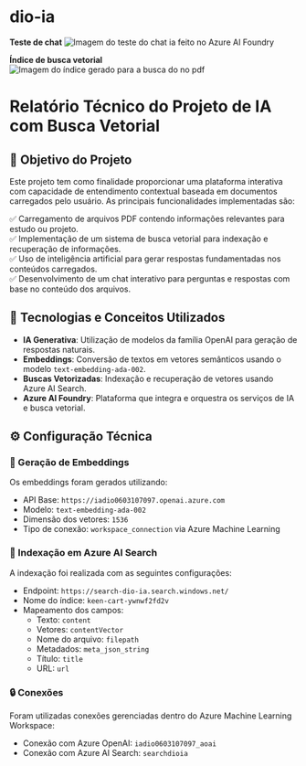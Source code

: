 # dio-ia

**Teste de chat**
![Imagem do teste do chat ia feito no Azure AI Foundry](https://live.staticflickr.com/65535/54524673584_ec866b9da7_b.jpg)

**Índice de busca vetorial**
![Imagem do índice gerado para a busca do no pdf](https://live.staticflickr.com/65535/54524673584_ec866b9da7_b.jpg)

# Relatório Técnico do Projeto de IA com Busca Vetorial

## 🎯 Objetivo do Projeto

Este projeto tem como finalidade proporcionar uma plataforma interativa com capacidade de entendimento contextual baseada em documentos carregados pelo usuário. As principais funcionalidades implementadas são:

✅ Carregamento de arquivos PDF contendo informações relevantes para estudo ou projeto.  
✅ Implementação de um sistema de busca vetorial para indexação e recuperação de informações.  
✅ Uso de inteligência artificial para gerar respostas fundamentadas nos conteúdos carregados.  
✅ Desenvolvimento de um chat interativo para perguntas e respostas com base no conteúdo dos arquivos.

## 🧠 Tecnologias e Conceitos Utilizados

- **IA Generativa**: Utilização de modelos da família OpenAI para geração de respostas naturais.
- **Embeddings**: Conversão de textos em vetores semânticos usando o modelo `text-embedding-ada-002`.
- **Buscas Vetorizadas**: Indexação e recuperação de vetores usando Azure AI Search.
- **Azure AI Foundry**: Plataforma que integra e orquestra os serviços de IA e busca vetorial.

## ⚙️ Configuração Técnica

### 🔹 Geração de Embeddings

Os embeddings foram gerados utilizando:

- API Base: `https://iadio0603107097.openai.azure.com`
- Modelo: `text-embedding-ada-002`
- Dimensão dos vetores: `1536`
- Tipo de conexão: `workspace_connection` via Azure Machine Learning

### 🔹 Indexação em Azure AI Search

A indexação foi realizada com as seguintes configurações:

- Endpoint: `https://search-dio-ia.search.windows.net/`
- Nome do índice: `keen-cart-ywnwf2fd2v`
- Mapeamento dos campos:
  - Texto: `content`
  - Vetores: `contentVector`
  - Nome do arquivo: `filepath`
  - Metadados: `meta_json_string`
  - Título: `title`
  - URL: `url`

### 🔒 Conexões

Foram utilizadas conexões gerenciadas dentro do Azure Machine Learning Workspace:

- Conexão com Azure OpenAI: `iadio0603107097_aoai`
- Conexão com Azure AI Search: `searchdioia`
